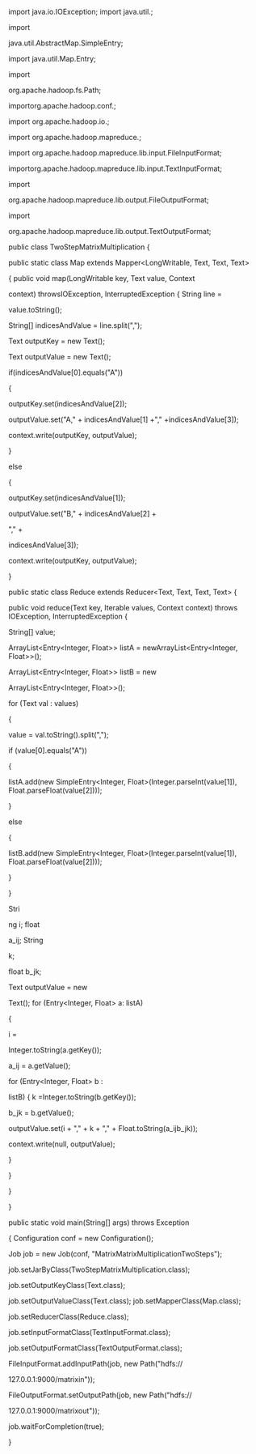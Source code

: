 import java.io.IOException; import java.util.;

import

java.util.AbstractMap.SimpleEntry;

import java.util.Map.Entry;

import

org.apache.hadoop.fs.Path;

importorg.apache.hadoop.conf.;

import org.apache.hadoop.io.;

import org.apache.hadoop.mapreduce.;

import org.apache.hadoop.mapreduce.lib.input.FileInputFormat;

importorg.apache.hadoop.mapreduce.lib.input.TextInputFormat;

import

org.apache.hadoop.mapreduce.lib.output.FileOutputFormat;

import

org.apache.hadoop.mapreduce.lib.output.TextOutputFormat;

public class TwoStepMatrixMultiplication {

public static class Map extends Mapper<LongWritable, Text, Text, Text>

{ public void map(LongWritable key, Text value, Context

context) throwsIOException, InterruptedException { String line =

value.toString();

String[] indicesAndValue = line.split(",");

Text outputKey = new Text();

Text outputValue = new Text();

if(indicesAndValue[0].equals("A"))

{

outputKey.set(indicesAndValue[2]);

outputValue.set("A," + indicesAndValue[1] +","
+indicesAndValue[3]);

context.write(outputKey, outputValue);

}

else

{

outputKey.set(indicesAndValue[1]);

outputValue.set("B," + indicesAndValue[2] +

"," +

indicesAndValue[3]);

context.write(outputKey, outputValue);

}

public static class Reduce extends Reducer<Text, Text, Text, Text> {

public void reduce(Text key, Iterable<Text> values, Context context) throws IOException, InterruptedException {

String[] value;

ArrayList<Entry<Integer, Float>> listA = newArrayList<Entry<Integer, Float>>();

ArrayList<Entry<Integer, Float>> listB = new

ArrayList<Entry<Integer, Float>>();

for (Text val : values)

{

value = val.toString().split(",");

if (value[0].equals("A"))

{

listA.add(new SimpleEntry<Integer, Float>(Integer.parseInt(value[1]), Float.parseFloat(value[2])));

}

else

{

listB.add(new SimpleEntry<Integer, Float>(Integer.parseInt(value[1]), Float.parseFloat(value[2])));

}

}

Stri

ng i; float

a_ij; String

k;

float b_jk;

Text outputValue = new

Text(); for (Entry<Integer, Float> a: listA)

{

i =

Integer.toString(a.getKey());

a_ij = a.getValue();

for (Entry<Integer, Float> b :

listB) { k =Integer.toString(b.getKey());

b_jk = b.getValue();

outputValue.set(i + "," + k + "," + Float.toString(a_ijb_jk));

context.write(null, outputValue);

}

}

}

}

public static void main(String[] args) throws Exception

{ Configuration conf = new Configuration();

Job job = new Job(conf, "MatrixMatrixMultiplicationTwoSteps");

job.setJarByClass(TwoStepMatrixMultiplication.class);

job.setOutputKeyClass(Text.class);

job.setOutputValueClass(Text.class); job.setMapperClass(Map.class);

job.setReducerClass(Reduce.class);

job.setInputFormatClass(TextInputFormat.class);

job.setOutputFormatClass(TextOutputFormat.class);

FileInputFormat.addInputPath(job, new Path("hdfs://

127.0.0.1:9000/matrixin"));

FileOutputFormat.setOutputPath(job, new Path("hdfs://

127.0.0.1:9000/matrixout"));

job.waitForCompletion(true);

}
